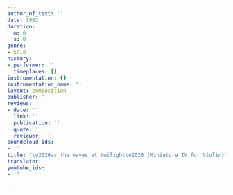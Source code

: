 ```yaml
---
author_of_text: ''
date: 1992
duration:
  m: 6
  s: 0
genre:
- Solo
history:
- performer: ''
  timeplaces: []
instrumentation: {}
instrumentation_name: ''
layout: composition
publisher: ''
reviews:
- date: ''
  link: ''
  publication: ''
  quote: ''
  reviewer: ''
soundcloud_ids:
- ''
title: "\u2026as the waves at twilight\u2026 (Miniature IV for Violin)"
translator: ''
youtube_ids:
- ''

---
```

